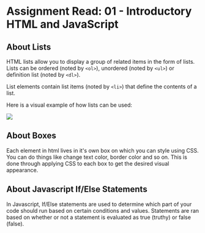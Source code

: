 # Assignment Read: 01 - Introductory HTML and JavaScript

## About Lists
HTML lists allow you to display a group of related items in the form of lists. Lists can be ordered (noted by ```<ol>```), unordered (noted by ```<ul>```) or definition list (noted by ```<dl>```).

List elements contain list items (noted by ```<li>```) that define the contents of a list. 

Here is a visual example of how lists can be used:

![](<https://drive.google.com/file/d/1g68CxLZfCbaKWpM9HQW5FQdUf30-nnmX/view?usp=sharing>)

## About Boxes
Each element in html lives in it's own box on which you can style using CSS. You can do things like change text color, border color and so on. This is done through applying CSS to each box to get the desired visual appearance.

## About Javascript If/Else Statements
In Javascript, If/Else statements are used to determine which part of your code should run based on certain conditions and values. Statements are ran based on whether or not a statement is evaluated as true (truthy) or false (false). 
